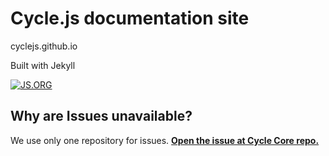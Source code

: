 # Cycle.js documentation site

cyclejs.github.io

Built with Jekyll

[![JS.ORG](https://img.shields.io/badge/js.org-cycle-ffb400.svg?style=flat-square)](http://js.org)

## Why are Issues unavailable?

We use only one repository for issues. [**Open the issue at Cycle Core repo.**](https://github.com/cyclejs/cycle/issues)
